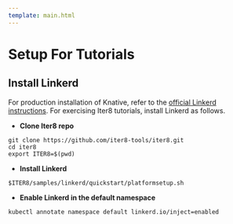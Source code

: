```yaml
---
template: main.html
---
```


# Setup For Tutorials

## Install Linkerd
For production installation of Knative, refer to the [official Linkerd instructions](https://linkerd.io/2.10/tasks/install/). For exercising Iter8 tutorials, install Linkerd as follows.


* **Clone Iter8 repo**
```shell
git clone https://github.com/iter8-tools/iter8.git
cd iter8
export ITER8=$(pwd)
```

* **Install Linkerd**
```shell
$ITER8/samples/linkerd/quickstart/platformsetup.sh
```

* **Enable Linkerd in the default namespace**
```shell
kubectl annotate namespace default linkerd.io/inject=enabled
```